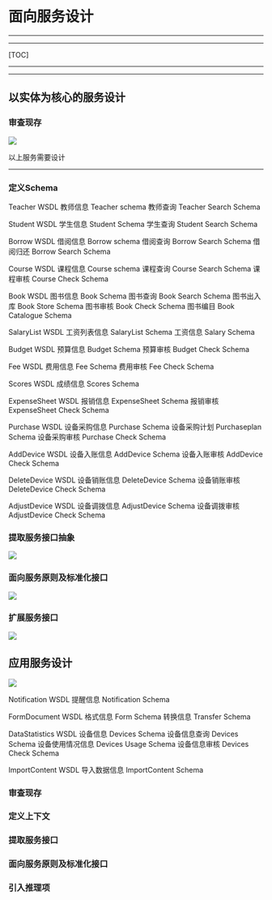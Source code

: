 # 面向服务设计

---

---

[TOC]

---

---

## 以实体为核心的服务设计

### 审查现存

![](https://github.com/zjwnju/Service-3/blob/master/1-1.png?raw=true)

以上服务需要设计

---

### 定义Schema

Teacher WSDL
教师信息 Teacher schema
教师查询 Teacher Search Schema


Student WSDL
学生信息 Student Schema
学生查询 Student Search Schema


Borrow WSDL
借阅信息 Borrow  schema
借阅查询 Borrow  Search Schema
借阅归还 Borrow  Search Schema


Course WSDL
课程信息 Course schema
课程查询 Course Search Schema
课程审核 Course Check Schema


Book WSDL
图书信息 Book Schema
图书查询 Book Search Schema
图书出入库 Book Store Schema
图书审核 Book Check Schema
图书编目 Book Catalogue Schema


SalaryList WSDL
工资列表信息 SalaryList Schema
工资信息 Salary Schema


Budget WSDL
预算信息 Budget Schema
预算审核 Budget Check Schema


Fee WSDL
费用信息 Fee Schema
费用审核 Fee Check Schema


Scores WSDL
成绩信息 Scores Schema


ExpenseSheet WSDL
报销信息 ExpenseSheet Schema
报销审核 ExpenseSheet Check Schema


Purchase WSDL
设备采购信息 Purchase Schema
设备采购计划 Purchaseplan Schema
设备采购审核 Purchase Check Schema


AddDevice WSDL
设备入账信息 AddDevice Schema
设备入账审核 AddDevice Check Schema


DeleteDevice WSDL
设备销账信息 DeleteDevice Schema
设备销账审核 DeleteDevice Check Schema


AdjustDevice WSDL
设备调拨信息 AdjustDevice Schema
设备调拨审核 AdjustDevice Check Schema



### 提取服务接口抽象

![](https://github.com/zjwnju/Service-3/blob/master/1-2.png?raw=true)

### 面向服务原则及标准化接口

![](https://github.com/zjwnju/Service-3/blob/master/1-3.png?raw=true)

### 扩展服务接口

![](https://github.com/zjwnju/Service-3/blob/master/1-4.png?raw=true)

## 应用服务设计

![](https://github.com/zjwnju/Service-3/blob/master/2-1.png?raw=true)


Notification WSDL
提醒信息 Notification Schema

FormDocument WSDL
格式信息 Form Schema
转换信息 Transfer Schema

DataStatistics WSDL
设备信息 Devices Schema
设备信息查询 Devices Schema
设备使用情况信息 Devices Usage Schema
设备信息审核 Devices Check Schema

ImportContent WSDL
导入数据信息 ImportContent Schema


### 审查现存

### 定义上下文

### 提取服务接口

### 面向服务原则及标准化接口

### 引入推理项

